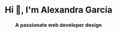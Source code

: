 <h1 align="center">Hi 👋, I'm Alexandra García</h1>
<h3 align="center">A passionate web developer design</h3>
